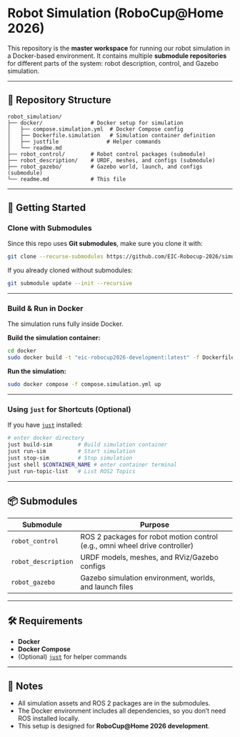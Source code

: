 # Robot Simulation (RoboCup@Home 2026)

This repository is the **master workspace** for running our robot simulation in a Docker-based environment.
It contains multiple **submodule repositories** for different parts of the system: robot description, control, and Gazebo simulation.

---

## 📂 Repository Structure

```
robot_simulation/
├── docker/               # Docker setup for simulation
│   ├── compose.simulation.yml  # Docker Compose config
│   ├── Dockerfile.simulation   # Simulation container definition
│   ├── justfile               # Helper commands
│   └── readme.md
├── robot_control/        # Robot control packages (submodule)
├── robot_description/    # URDF, meshes, and configs (submodule)
├── robot_gazebo/         # Gazebo world, launch, and configs (submodule)
└── readme.md             # This file
```

---

## 🚀 Getting Started

### Clone with Submodules

Since this repo uses **Git submodules**, make sure you clone it with:

```bash
git clone --recurse-submodules https://github.com/EIC-Robocup-2026/simulation.git
```

If you already cloned without submodules:

```bash
git submodule update --init --recursive
```

---

### Build & Run in Docker

The simulation runs fully inside Docker.

**Build the simulation container:**

```bash
cd docker
sudo docker build -t "eic-robocup2026-development:latest" -f Dockerfile.simulation ..
```

**Run the simulation:**

```bash
sudo docker compose -f compose.simulation.yml up
```

---

###  Using `just` for Shortcuts (Optional)

If you have [`just`](https://github.com/casey/just) installed:
```bash
# enter docker directory
just build-sim        # Build simulation container
just run-sim          # Start simulation
just stop-sim         # Stop simulation
just shell $CONTAINER_NAME # enter container terminal
just run-topic-list   # List ROS2 Topics
```
---

## 📦 Submodules

| Submodule           | Purpose                                                                     |
| ------------------- | --------------------------------------------------------------------------- |
| `robot_control`     | ROS 2 packages for robot motion control (e.g., omni wheel drive controller) |
| `robot_description` | URDF models, meshes, and RViz/Gazebo configs                                |
| `robot_gazebo`      | Gazebo simulation environment, worlds, and launch files                     |

---

## 🛠 Requirements

* **Docker**
* **Docker Compose**
* (Optional) [`just`](https://github.com/casey/just) for helper commands

---

## 📌 Notes

* All simulation assets and ROS 2 packages are in the submodules.
* The Docker environment includes all dependencies, so you don’t need ROS installed locally.
* This setup is designed for **RoboCup@Home 2026 development**.

